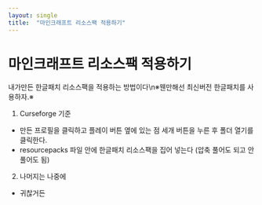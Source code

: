 ```yaml
---
layout: single
title:  "마인크래프트 리소스팩 적용하기"
---
```


# 마인크래프트 리소스팩 적용하기

내가만든 한글패치 리소스팩을 적용하는 방법이다\n※웬만해선 최신버전 한글패치를 사용하자.※

1. Curseforge 기준

- 만든 프로필을 클릭하고 플레이 버튼 옆에 있는 점 세개 버튼을 누른 후 폴더 열기를 클릭한다.
- resourcepacks 파일 안에 한글패치 리소스팩을 집어 넣는다 (압축 풀어도 되고 안 풀어도 됨)

2. 나머지는 나중에
- 귀찮거든
